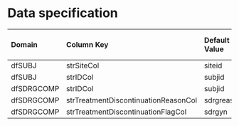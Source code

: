 # Data specification

|**Domain** |**Column Key**                       |**Default Value** |**Required?** |**Accept NA/Empty Values?** |**Require Unique Values?** |
|:----------|:------------------------------------|:-----------------|:-------------|:---------------------------|:--------------------------|
|dfSUBJ     |strSiteCol                           |siteid            |TRUE          |FALSE                       |FALSE                      |
|dfSUBJ     |strIDCol                             |subjid            |TRUE          |FALSE                       |TRUE                       |
|dfSDRGCOMP |strIDCol                             |subjid            |TRUE          |FALSE                       |FALSE                      |
|dfSDRGCOMP |strTreatmentDiscontinuationReasonCol |sdrgreas          |TRUE          |TRUE                        |FALSE                      |
|dfSDRGCOMP |strTreatmentDiscontinuationFlagCol   |sdrgyn            |TRUE          |TRUE                        |FALSE                      |
